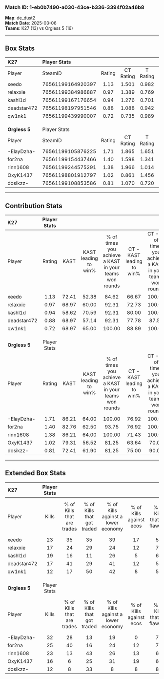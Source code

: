 ### Match ID: 1-eb0b7490-a030-43ce-b336-3394f02a46b8  
**Map**: de_dust2  
**Match Date**: 2025-03-06  
**Teams**: K27 (13) vs Orgless 5 (16)  

---  

## Box Stats  

| **K27**       | Player Stats      |        |           |          |       |      |       |         |        |      |     |
| :- | :- | :-: | :-: | :-: | :-: | :-: | :-: | :-: | :-: | :-: | :-: |
| Player        | SteamID           | Rating | CT Rating | T Rating | KAST  | ADR  | Kills | Assists | Deaths | K/D  | HS% |
| xeedo         | 76561199164920397 |  1.13  |   1.501   |  0.982   | 72.41 | 81.6 |  23   |    5    |   23   | 1.00 | 60  |
| relaxxie      | 76561199384986887 |  0.97  |   1.389   |  0.769   | 68.97 | 83.8 |  17   |   10    |   22   | 0.77 | 64  |
| kashl1d       | 76561199167176654 |  0.94  |   1.276   |  0.701   | 58.62 | 65.3 |  19   |    7    |   19   | 1.00 | 21  |
| deadstar472   | 76561198197951546 |  0.88  |   1.088   |  0.942   | 68.97 | 60.1 |  17   |    5    |   22   | 0.77 | 23  |
| qw1nk1        | 76561199439990007 |  0.72  |   0.735   |  0.989   | 68.97 | 53.1 |  12   |    9    |   22   | 0.55 | 66  |
|               |                   |        |           |          |       |      |       |         |        |      |     |
|               |                   |        |           |          |       |      |       |         |        |      |     |
|               |                   |        |           |          |       |      |       |         |        |      |     |
| **Orgless 5** | Player Stats      |        |           |          |       |      |       |         |        |      |     |
| Player        | SteamID           | Rating | CT Rating | T Rating | KAST  | ADR  | Kills | Assists | Deaths | K/D  | HS% |
| -ElayDzha-    | 76561199105876225 |  1.71  |   1.865   |  1.651   | 86.21 | 84.4 |  32   |    9    |   13   | 2.46 | 56  |
| for2na        | 76561199154437466 |  1.40  |   1.598   |  1.341   | 82.76 | 90.4 |  25   |    9    |   18   | 1.39 | 20  |
| rinn1608      | 76561199244575291 |  1.38  |   1.966   |  1.014   | 86.21 | 99.1 |  23   |   15    |   20   | 1.15 | 47  |
| OxyK1437      | 76561198801912797 |  1.02  |   0.861   |  1.456   | 79.31 | 63.2 |  16   |    9    |   18   | 0.89 | 31  |
| dosikzz-      | 76561199108853586 |  0.81  |   1.070   |  0.720   | 72.41 | 53.0 |  12   |   11    |   19   | 0.63 | 41  |
---  

## Contribution Stats  

| **K27**       | Player Stats |       |                      |                                                        |                           |                                                             |                          |                                                            |
| :- | :-: | :-: | :-: | :-: | :-: | :-: | :-: | :-: |
| Player        |    Rating    | KAST  | KAST leading to win% | % of times you achieve a KAST in your teams won rounds | CT - KAST leading to win% | CT - % of times you achieve a KAST in your teams won rounds | T - KAST leading to win% | T - % of times you achieve a KAST in your teams won rounds |
| xeedo         |     1.13     | 72.41 |        52.38         |                         84.62                          |           66.67           |                           100.00                            |          33.33           |                           60.00                            |
| relaxxie      |     0.97     | 68.97 |        60.00         |                         92.31                          |           72.73           |                           100.00                            |          44.44           |                           80.00                            |
| kashl1d       |     0.94     | 58.62 |        70.59         |                         92.31                          |           80.00           |                           100.00                            |          57.14           |                           80.00                            |
| deadstar472   |     0.88     | 68.97 |        57.14         |                         92.31                          |           77.78           |                            87.50                            |          41.67           |                           100.00                           |
| qw1nk1        |     0.72     | 68.97 |        65.00         |                         100.00                         |           88.89           |                           100.00                            |          45.45           |                           100.00                           |
|               |              |       |                      |                                                        |                           |                                                             |                          |                                                            |
|               |              |       |                      |                                                        |                           |                                                             |                          |                                                            |
|               |              |       |                      |                                                        |                           |                                                             |                          |                                                            |
| **Orgless 5** | Player Stats |       |                      |                                                        |                           |                                                             |                          |                                                            |
| Player        |    Rating    | KAST  | KAST leading to win% | % of times you achieve a KAST in your teams won rounds | CT - KAST leading to win% | CT - % of times you achieve a KAST in your teams won rounds | T - KAST leading to win% | T - % of times you achieve a KAST in your teams won rounds |
| -ElayDzha-    |     1.71     | 86.21 |        64.00         |                         100.00                         |           76.92           |                           100.00                            |          50.00           |                           100.00                           |
| for2na        |     1.40     | 82.76 |        62.50         |                         93.75                          |           76.92           |                           100.00                            |          45.45           |                           83.33                            |
| rinn1608      |     1.38     | 86.21 |        64.00         |                         100.00                         |           71.43           |                           100.00                            |          54.55           |                           100.00                           |
| OxyK1437      |     1.02     | 79.31 |        56.52         |                         81.25                          |           63.64           |                            70.00                            |          50.00           |                           100.00                           |
| dosikzz-      |     0.81     | 72.41 |        61.90         |                         81.25                          |           75.00           |                            90.00                            |          44.44           |                           66.67                            |
---  

## Extended Box Stats  

| **K27**       | Player Stats |                            |                            |                                    |                         |                              |                                 |        |                             |                                     |                          |                               |                            |
| :- | :-: | :-: | :-: | :-: | :-: | :-: | :-: | :-: | :-: | :-: | :-: | :-: | :-: |
| Player        |    Kills     | % of Kills that are trades | % of Kills that got traded | % of Kills against a lower economy | % of Kills against ecos | % of Kills that are flawless | % of Kills that are close duels | Deaths | % of Deaths that get traded | % of Deaths against a lower economy | % of Deaths against ecos | % of Deaths that are flawless | % of Deaths that are close |
| xeedo         |      23      |             35             |             35             |                 39                 |           17            |              57              |                4                |   23   |             22              |                  9                  |            0             |              57               |             0              |
| relaxxie      |      17      |             24             |             29             |                 24                 |           12            |              71              |                6                |   22   |             23              |                  9                  |            5             |              77               |             0              |
| kashl1d       |      19      |             16             |             11             |                 26                 |            5            |              63              |                5                |   19   |             11              |                  5                  |            0             |              84               |             0              |
| deadstar472   |      17      |             41             |             29             |                 41                 |           12            |              53              |                0                |   22   |             27              |                 14                  |            5             |              77               |             5              |
| qw1nk1        |      12      |             17             |             50             |                 42                 |            8            |              58              |                8                |   22   |             36              |                  9                  |            0             |              77               |             5              |
|               |              |                            |                            |                                    |                         |                              |                                 |        |                             |                                     |                          |                               |                            |
|               |              |                            |                            |                                    |                         |                              |                                 |        |                             |                                     |                          |                               |                            |
|               |              |                            |                            |                                    |                         |                              |                                 |        |                             |                                     |                          |                               |                            |
| **Orgless 5** | Player Stats |                            |                            |                                    |                         |                              |                                 |        |                             |                                     |                          |                               |                            |
| Player        |    Kills     | % of Kills that are trades | % of Kills that got traded | % of Kills against a lower economy | % of Kills against ecos | % of Kills that are flawless | % of Kills that are close duels | Deaths | % of Deaths that get traded | % of Deaths against a lower economy | % of Deaths against ecos | % of Deaths that are flawless | % of Deaths that are close |
| -ElayDzha-    |      32      |             28             |             13             |                 19                 |            0            |              78              |                3                |   13   |             23              |                  8                  |            0             |              62               |             8              |
| for2na        |      25      |             40             |             16             |                 24                 |           12            |              76              |                0                |   18   |             22              |                 11                  |            6             |              72               |             0              |
| rinn1608      |      23      |             13             |             43             |                 26                 |           13            |              65              |                0                |   20   |             35              |                 10                  |            5             |              50               |             10             |
| OxyK1437      |      16      |             6              |             25             |                 31                 |           19            |              69              |                6                |   18   |             39              |                 11                  |            0             |              50               |             6              |
| dosikzz-      |      12      |             8              |             33             |                 8                  |            8            |              83              |                0                |   19   |             26              |                  5                  |            0             |              68               |             0              |
